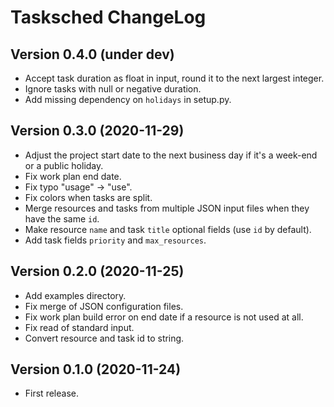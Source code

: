 # Tasksched ChangeLog

## Version 0.4.0 (under dev)

- Accept task duration as float in input, round it to the next largest integer.
- Ignore tasks with null or negative duration.
- Add missing dependency on `holidays` in setup.py.

## Version 0.3.0 (2020-11-29)

- Adjust the project start date to the next business day if it's a week-end or a public holiday.
- Fix work plan end date.
- Fix typo "usage" -> "use".
- Fix colors when tasks are split.
- Merge resources and tasks from multiple JSON input files when they have the same `id`.
- Make resource `name` and task `title` optional fields (use `id` by default).
- Add task fields `priority` and `max_resources`.

## Version 0.2.0 (2020-11-25)

- Add examples directory.
- Fix merge of JSON configuration files.
- Fix work plan build error on end date if a resource is not used at all.
- Fix read of standard input.
- Convert resource and task id to string.

## Version 0.1.0 (2020-11-24)

- First release.
